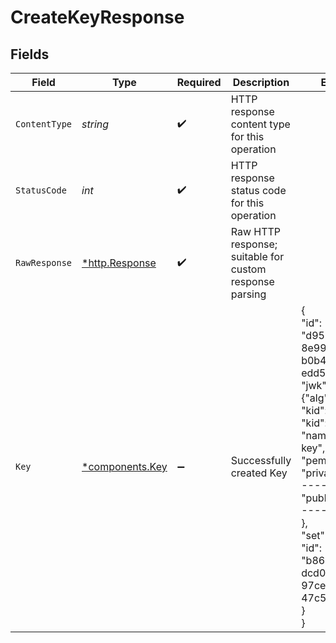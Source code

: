# CreateKeyResponse


## Fields

| Field                                                                                                                                                                                                                                                           | Type                                                                                                                                                                                                                                                            | Required                                                                                                                                                                                                                                                        | Description                                                                                                                                                                                                                                                     | Example                                                                                                                                                                                                                                                         |
| --------------------------------------------------------------------------------------------------------------------------------------------------------------------------------------------------------------------------------------------------------------- | --------------------------------------------------------------------------------------------------------------------------------------------------------------------------------------------------------------------------------------------------------------- | --------------------------------------------------------------------------------------------------------------------------------------------------------------------------------------------------------------------------------------------------------------- | --------------------------------------------------------------------------------------------------------------------------------------------------------------------------------------------------------------------------------------------------------------- | --------------------------------------------------------------------------------------------------------------------------------------------------------------------------------------------------------------------------------------------------------------- |
| `ContentType`                                                                                                                                                                                                                                                   | *string*                                                                                                                                                                                                                                                        | :heavy_check_mark:                                                                                                                                                                                                                                              | HTTP response content type for this operation                                                                                                                                                                                                                   |                                                                                                                                                                                                                                                                 |
| `StatusCode`                                                                                                                                                                                                                                                    | *int*                                                                                                                                                                                                                                                           | :heavy_check_mark:                                                                                                                                                                                                                                              | HTTP response status code for this operation                                                                                                                                                                                                                    |                                                                                                                                                                                                                                                                 |
| `RawResponse`                                                                                                                                                                                                                                                   | [*http.Response](https://pkg.go.dev/net/http#Response)                                                                                                                                                                                                          | :heavy_check_mark:                                                                                                                                                                                                                                              | Raw HTTP response; suitable for custom response parsing                                                                                                                                                                                                         |                                                                                                                                                                                                                                                                 |
| `Key`                                                                                                                                                                                                                                                           | [*components.Key](../../models/components/key.md)                                                                                                                                                                                                               | :heavy_minus_sign:                                                                                                                                                                                                                                              | Successfully created Key                                                                                                                                                                                                                                        | {<br/>"id": "d958f66b-8e99-44d2-b0b4-edd5bbf24658",<br/>"jwk": "{\"alg\":\"RSA\",  \"kid\": \"42\",  ...}",<br/>"kid": "42",<br/>"name": "a-key",<br/>"pem": {<br/>"private_key": "-----BEGIN",<br/>"public_key": "-----BEGIN"<br/>},<br/>"set": {<br/>"id": "b86b331c-dcd0-4b3e-97ce-47c5a9543031"<br/>}<br/>} |
